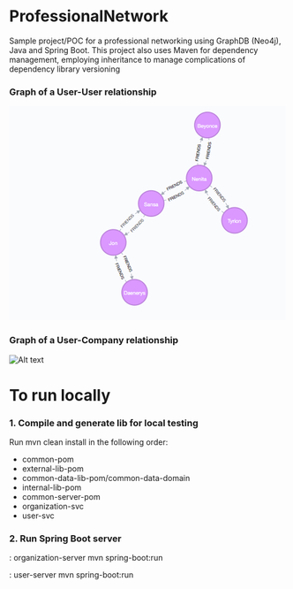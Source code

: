# ProfessionalNetwork

Sample project/POC for a professional networking using GraphDB (Neo4j), Java and Spring Boot. This project
also uses Maven for dependency management, employing inheritance to manage complications of dependency
library versioning

### Graph of a User-User relationship
![Alt text](/user/user_friends_graph.jpg?raw=true "Friends Relationship")

### Graph of a User-Company relationship
![Alt text](/user/organization_graph.tiff?raw=true "Optional Title")

# To run locally
### 1. Compile and generate lib for local testing
Run mvn clean install in the following order:
- common-pom
- external-lib-pom
- common-data-lib-pom/common-data-domain
- internal-lib-pom
- common-server-pom
- organization-svc
- user-svc

### 2. Run Spring Boot server
: organization-server
mvn spring-boot:run

: user-server
mvn spring-boot:run
